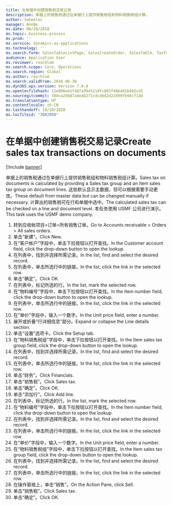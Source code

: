 ```yaml
---
title: 在单据中创建销售税交易记录
description: 单据上的销售税通过在单据行上提供销售税组和物料销售税组计算。
author: twheeloc
manager: AnnBe
ms.date: 08/29/2018
ms.topic: business-process
ms.prod: ''
ms.service: dynamics-ax-applications
ms.technology: ''
ms.search.form: SalesTableListPage, SalesCreateOrder, SalesTable, TaxTmpWorkTrans
audience: Application User
ms.reviewer: roschlom
ms.search.scope: Core, Operations
ms.search.region: Global
ms.author: roschlom
ms.search.validFrom: 2016-06-30
ms.dyn365.ops.version: Version 7.0.0
ms.openlocfilehash: 11e006e41f467a594521dfc601f46b4d1b492ce5
ms.sourcegitcommit: 708ca25687a4e48271cdcd6d2d22d99fb94cf140
ms.translationtype: HT
ms.contentlocale: zh-CN
ms.lasthandoff: 10/10/2020
ms.locfileid: "3982950"
---
```

# <a name="create-sales-tax-transactions-on-documents"></a><span data-ttu-id="e5e7f-103">在单据中创建销售税交易记录</span><span class="sxs-lookup"><span data-stu-id="e5e7f-103">Create sales tax transactions on documents</span></span>

[!include [banner](../../includes/banner.md)]

<span data-ttu-id="e5e7f-104">单据上的销售税通过在单据行上提供销售税组和物料销售税组计算。</span><span class="sxs-lookup"><span data-stu-id="e5e7f-104">Sales tax on documents is calculated by providing a Sales tax group and an Item sales tax group on document lines.</span></span> <span data-ttu-id="e5e7f-105">这些默认显示主数据，但可以根据需要手动更改。</span><span class="sxs-lookup"><span data-stu-id="e5e7f-105">These default from master data but can be changed manually if necessary.</span></span> <span data-ttu-id="e5e7f-106">计算出的销售税可在行和单据中选中。</span><span class="sxs-lookup"><span data-stu-id="e5e7f-106">The calculated sales tax can be checked on a line and document level.</span></span> <span data-ttu-id="e5e7f-107">本任务使用 USMF 公司进行演示。</span><span class="sxs-lookup"><span data-stu-id="e5e7f-107">This task uses the USMF demo company.</span></span>

1. <span data-ttu-id="e5e7f-108">转到应收帐项目>订单>所有销售订单。</span><span class="sxs-lookup"><span data-stu-id="e5e7f-108">Go to Accounts receivable > Orders > All sales orders.</span></span>
2. <span data-ttu-id="e5e7f-109">单击“新建”。</span><span class="sxs-lookup"><span data-stu-id="e5e7f-109">Click New.</span></span>
3. <span data-ttu-id="e5e7f-110">在“客户帐户”字段中，单击下拉按钮以打开查找。</span><span class="sxs-lookup"><span data-stu-id="e5e7f-110">In the Customer account field, click the drop-down button to open the lookup.</span></span>
4. <span data-ttu-id="e5e7f-111">在列表中，找到并选择所需记录。</span><span class="sxs-lookup"><span data-stu-id="e5e7f-111">In the list, find and select the desired record.</span></span>
5. <span data-ttu-id="e5e7f-112">在列表中，单击所选行中的链接。</span><span class="sxs-lookup"><span data-stu-id="e5e7f-112">In the list, click the link in the selected row.</span></span>
6. <span data-ttu-id="e5e7f-113">单击“确定”。</span><span class="sxs-lookup"><span data-stu-id="e5e7f-113">Click OK.</span></span>
7. <span data-ttu-id="e5e7f-114">在列表中，标记所选的行。</span><span class="sxs-lookup"><span data-stu-id="e5e7f-114">In the list, mark the selected row.</span></span>
8. <span data-ttu-id="e5e7f-115">在“物料编号”字段中，单击下拉按钮以打开查找。</span><span class="sxs-lookup"><span data-stu-id="e5e7f-115">In the Item number field, click the drop-down button to open the lookup.</span></span>
9. <span data-ttu-id="e5e7f-116">在列表中，单击所选行中的链接。</span><span class="sxs-lookup"><span data-stu-id="e5e7f-116">In the list, click the link in the selected row.</span></span>
10. <span data-ttu-id="e5e7f-117">在“单价”字段中，输入一个数字。</span><span class="sxs-lookup"><span data-stu-id="e5e7f-117">In the Unit price field, enter a number.</span></span>
11. <span data-ttu-id="e5e7f-118">展开或折叠“行详细信息”部分。</span><span class="sxs-lookup"><span data-stu-id="e5e7f-118">Expand or collapse the Line details section.</span></span>
12. <span data-ttu-id="e5e7f-119">单击“设置”选项卡。</span><span class="sxs-lookup"><span data-stu-id="e5e7f-119">Click the Setup tab.</span></span>
13. <span data-ttu-id="e5e7f-120">在“物料销售税组”字段中，单击下拉按钮以打开查找。</span><span class="sxs-lookup"><span data-stu-id="e5e7f-120">In the Item sales tax group field, click the drop-down button to open the lookup.</span></span>
14. <span data-ttu-id="e5e7f-121">在列表中，找到并选择所需记录。</span><span class="sxs-lookup"><span data-stu-id="e5e7f-121">In the list, find and select the desired record.</span></span>
15. <span data-ttu-id="e5e7f-122">在列表中，单击所选行中的链接。</span><span class="sxs-lookup"><span data-stu-id="e5e7f-122">In the list, click the link in the selected row.</span></span>
16. <span data-ttu-id="e5e7f-123">单击“财务”。</span><span class="sxs-lookup"><span data-stu-id="e5e7f-123">Click Financials.</span></span>
17. <span data-ttu-id="e5e7f-124">单击“销售税”。</span><span class="sxs-lookup"><span data-stu-id="e5e7f-124">Click Sales tax.</span></span>
18. <span data-ttu-id="e5e7f-125">单击“确定”。</span><span class="sxs-lookup"><span data-stu-id="e5e7f-125">Click OK.</span></span>
19. <span data-ttu-id="e5e7f-126">单击“添加行”。</span><span class="sxs-lookup"><span data-stu-id="e5e7f-126">Click Add line.</span></span>
20. <span data-ttu-id="e5e7f-127">在列表中，标记所选的行。</span><span class="sxs-lookup"><span data-stu-id="e5e7f-127">In the list, mark the selected row.</span></span>
21. <span data-ttu-id="e5e7f-128">在“物料编号”字段中，单击下拉按钮以打开查找。</span><span class="sxs-lookup"><span data-stu-id="e5e7f-128">In the Item number field, click the drop-down button to open the lookup.</span></span>
22. <span data-ttu-id="e5e7f-129">在列表中，找到并选择所需记录。</span><span class="sxs-lookup"><span data-stu-id="e5e7f-129">In the list, find and select the desired record.</span></span>
23. <span data-ttu-id="e5e7f-130">在列表中，单击所选行中的链接。</span><span class="sxs-lookup"><span data-stu-id="e5e7f-130">In the list, click the link in the selected row.</span></span>
24. <span data-ttu-id="e5e7f-131">在“单价”字段中，输入一个数字。</span><span class="sxs-lookup"><span data-stu-id="e5e7f-131">In the Unit price field, enter a number.</span></span>
25. <span data-ttu-id="e5e7f-132">在“物料销售税组”字段中，单击下拉按钮以打开查找。</span><span class="sxs-lookup"><span data-stu-id="e5e7f-132">In the Item sales tax group field, click the drop-down button to open the lookup.</span></span>
26. <span data-ttu-id="e5e7f-133">在列表中，找到并选择所需记录。</span><span class="sxs-lookup"><span data-stu-id="e5e7f-133">In the list, find and select the desired record.</span></span>
27. <span data-ttu-id="e5e7f-134">在列表中，单击所选行中的链接。</span><span class="sxs-lookup"><span data-stu-id="e5e7f-134">In the list, click the link in the selected row.</span></span>
28. <span data-ttu-id="e5e7f-135">在操作窗格上，单击“销售”。</span><span class="sxs-lookup"><span data-stu-id="e5e7f-135">On the Action Pane, click Sell.</span></span>
29. <span data-ttu-id="e5e7f-136">单击“销售税”。</span><span class="sxs-lookup"><span data-stu-id="e5e7f-136">Click Sales tax.</span></span>
30. <span data-ttu-id="e5e7f-137">单击“确定”。</span><span class="sxs-lookup"><span data-stu-id="e5e7f-137">Click OK.</span></span>

